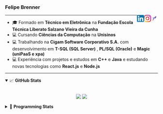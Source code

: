 <h3>Felipe Brenner</h3>

<a href="https://app.rocketseat.com.br/me/felipe-de-oliveira-brenner-conta-ignite" target="_blank" rel="nofollow"><img align="right" width="23rem" src="./assets/rocketseat.png" alt="Rocketseat: @felipe-de-oliveira-brenner-conta-ignite"/></a>
<a href="https://www.instagram.com/felipeobrenner/" target="_blank" rel="nofollow"><img align="right" width="23rem" src="./assets/instagram.png" alt="Instagram: @felipeobrenner"/></a>
<a href="https://www.linkedin.com/in/felipe-de-oliveira-brenner/" target="_blank" rel="nofollow"><img align="right" width="23rem" src="./assets/linkedin.png" alt="LinkedIn: @felipe-de-oliveira-brenner"/></a>

---

- 🎓 Formado em **Técnico em Eletrônica** na **Fundação Escola Técnica Liberato Salzano Vieira da Cunha**
- 💻 Cursando **Ciências da Computação** na **Unisinos**
- 💻 Trabalhando na **Cigam Software Corporativo S.A.** com desenvolvimento em **T-SQL (SQL Server)** , **PL/SQL (Oracle)** e **Magic (uniPaaS e xpa)**
- 💻 Experiência com projetos e estudos em **C++** e **Java** e estudando novas tecnologias como **React.js** e **Node.js**

---

<details open>
  <summary>📈 <b>GitHub Stats</b></summary>
  <br>
  <p align="center">
  <img src="https://github-readme-stats.vercel.app/api?username=felipebrenner&show_icons=true&theme=dark"/>
  <img src="https://github-readme-stats.vercel.app/api/top-langs/?username=felipebrenner&layout=compact&theme=dark">
  </p>

</details>

<details>
  <summary>🤖 <b>Programming Stats</b></summary>
  <br/>

  <!--START_SECTION:waka-->
**🐱 My Github Data** 

> 🏆 398 Contributions in the Year 2021
 > 
> 📦 108.6 kB Used in Github's Storage 
 > 
> 🚫 Not Opted to Hire
 > 
> 📜 17 Public Repositories 
 > 
> 🔑 1 Private Repository 
 > 
**I'm a Night 🦉** 

```text
🌞 Morning    33 commits     ██░░░░░░░░░░░░░░░░░░░░░░░   7.76% 
🌆 Daytime    115 commits    ██████░░░░░░░░░░░░░░░░░░░   27.06% 
🌃 Evening    254 commits    ███████████████░░░░░░░░░░   59.76% 
🌙 Night      23 commits     █░░░░░░░░░░░░░░░░░░░░░░░░   5.41%

```
📅 **I'm Most Productive on Sunday** 

```text
Monday       71 commits     ████░░░░░░░░░░░░░░░░░░░░░   16.71% 
Tuesday      89 commits     █████░░░░░░░░░░░░░░░░░░░░   20.94% 
Wednesday    42 commits     ██░░░░░░░░░░░░░░░░░░░░░░░   9.88% 
Thursday     47 commits     ██░░░░░░░░░░░░░░░░░░░░░░░   11.06% 
Friday       25 commits     █░░░░░░░░░░░░░░░░░░░░░░░░   5.88% 
Saturday     58 commits     ███░░░░░░░░░░░░░░░░░░░░░░   13.65% 
Sunday       93 commits     █████░░░░░░░░░░░░░░░░░░░░   21.88%

```


📊 **This Week I Spent My Time On** 

```text
💬 Programming Languages: 
JavaScript               19 hrs 38 mins      ██████████████████░░░░░░░   72.58% 
TypeScript               4 hrs 9 mins        ███░░░░░░░░░░░░░░░░░░░░░░   15.37% 
JSON                     1 hr 45 mins        █░░░░░░░░░░░░░░░░░░░░░░░░   6.49% 
Other                    1 hr 1 min          █░░░░░░░░░░░░░░░░░░░░░░░░   3.78% 
Markdown                 28 mins             ░░░░░░░░░░░░░░░░░░░░░░░░░   1.78%

🔥 Editors: 
VS Code                  27 hrs 3 mins       █████████████████████████   100.0%

🐱‍💻 Projects: 
www_CGFrontEnd           20 hrs 56 mins      ███████████████████░░░░░░   77.39% 
ignite-reactjs-nextauth  2 hrs 40 mins       ██░░░░░░░░░░░░░░░░░░░░░░░   9.9% 
ignite-reactjs-dashgo    1 hr 37 mins        █░░░░░░░░░░░░░░░░░░░░░░░░   6.03% 
www_CGFrontTemplate      1 hr 25 mins        █░░░░░░░░░░░░░░░░░░░░░░░░   5.24% 
Unknown Project          8 mins              ░░░░░░░░░░░░░░░░░░░░░░░░░   0.54%

💻 Operating System: 
Linux                    18 hrs 4 mins       ████████████████░░░░░░░░░   66.81% 
Windows                  8 hrs 58 mins       ████████░░░░░░░░░░░░░░░░░   33.19%

```

**I Mostly Code in TypeScript** 

```text
TypeScript               6 repos             ████████░░░░░░░░░░░░░░░░░   35.29% 
Java                     3 repos             ████░░░░░░░░░░░░░░░░░░░░░   17.65% 
CSS                      2 repos             ███░░░░░░░░░░░░░░░░░░░░░░   11.76% 
Assembly                 1 repo              █░░░░░░░░░░░░░░░░░░░░░░░░   5.88% 
HTML                     1 repo              █░░░░░░░░░░░░░░░░░░░░░░░░   5.88%

```



 Last Updated on 20/07/2021
<!--END_SECTION:waka-->
</details>
